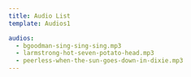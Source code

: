 ```yaml
---
title: Audio List
template: Audios1

audios:
  - bgoodman-sing-sing-sing.mp3
  - larmstrong-hot-seven-potato-head.mp3
  - peerless-when-the-sun-goes-down-in-dixie.mp3
---
```

